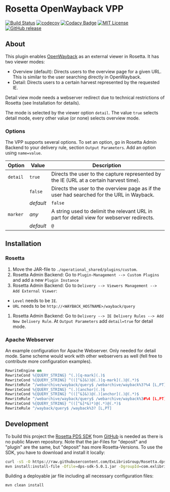 # Rosetta OpenWayback VPP
[![Build Status](https://travis-ci.org/dbmdz/rosetta-openwayback-vpp.svg?branch=master)](https://travis-ci.org/dbmdz/rosetta-openwayback-vpp)
[![codecov](https://codecov.io/gh/dbmdz/rosetta-openwayback-vpp/branch/master/graph/badge.svg)](https://codecov.io/gh/dbmdz/rosetta-openwayback-vpp)
[![Codacy Badge](https://api.codacy.com/project/badge/Grade/8dcb657dd6eb4f239f4d861706ed40df)](https://www.codacy.com/app/marcus_2/rosetta-openwayback-vpp?utm_source=github.com&amp;utm_medium=referral&amp;utm_content=dbmdz/rosetta-openwayback-vpp&amp;utm_campaign=Badge_Grade)
[![MIT License](https://img.shields.io/badge/license-MIT-blue.svg)](LICENSE.md)
[![GitHub release](https://img.shields.io/github/release/dbmdz/rosetta-openwayback-vpp.svg?maxAge=2592000)](https://github.com/dbmdz/rosetta-openwayback-vpp/releases)

## About

This plugin enables [OpenWayback](http://www.netpreserve.org/openwayback) as an external viewer in Rosetta. It has two viewer modes:

  - Overview (default): Directs users to the overview page for a given URL. This is similar to the user searching directly in OpenWayback.
  - Detail: Directs users to a certain harvest represented by the requested IE.

Detail view mode needs a webserver redirect due to technical restrictions of Rosetta (see Installation for details).

The mode is selected by the viewer option `detail`. The value `true` selects detail mode, every other value (or none) selects overview mode.

### Options

The VPP supports several options. To set an option, go in Rosetta Admin Backend to your delivery rule, section `Output Parameters`. Add an option using `name=value`.

| Option   | Value     | Description |
| -------- | --------- | ----------- |
| `detail` | `true`    | Directs the user to the capture represented by the IE (URL at a certain harvest time). |
|          | `false`   | Directs the user to the overview page as if the user had searched for the URL in Wayback. |
|          | *default* | `false` |
| `marker` | *any*     | A string used to delimit the relevant URL in part for detail view for webserver redirects. |
|          | *default* | `@` |


## Installation

### Rosetta

1. Move the JAR-file to `./operational_shared/plugins/custom`.
1. Rosetta Admin Backend: Go to `Plugin-Management --> Custom Plugins` and add a new `Plugin Instance`
1. Rosetta Admin Backend: Go to `Delivery --> Viewers Management --> Add External Viewer`:
  - `Level` needs to be `IE`.
  - `URL` needs to be `http://<WAYBACK_HOSTNAME>/wayback/query`
1. Rosetta Admin Backend: Go to `Delivery --> IE Delivery Rules --> Add New Delivery Rule`. At `Output Parameters` add `detail=true` for detail mode.

### Apache Webserver

An example configuration for Apache Webserver. Only needed for detail mode. Same scheme would work with other webservers as well (fell free to contribute more configuration examples).

```apache
RewriteEngine on
RewriteCond %{QUERY_STRING} ^(.)[q-mark](.)$
RewriteCond %{QUERY_STRING} ^(([^&]&))@(.)[q-mark](.)@(.*)$
RewriteRule ^/webarchive/wayback/query$ /webarchive/wayback%3?%4 [L,PT]
RewriteCond %{QUERY_STRING} ^(.)[anchor](.)$
RewriteCond %{QUERY_STRING} ^(([^&]&))@(.)[anchor](.)@(.*)$
RewriteRule ^/webarchive/wayback/query$ /webarchive/wayback%3#%4 [L,PT]
RewriteCond %{QUERY_STRING} ^(([^&]*&)*)@(.*)@(.*)$
RewriteRule ^/wayback/query$ /wayback%3? [L,PT]
```

## Development

To build this project the [Rosetta PDS SDK](https://developers.exlibrisgroup.com/rosetta/sdk) from [GitHub](https://github.com/ExLibrisGroup/Rosetta.dps-sdk-projects/tree/master/current/dps-sdk-plugins/lib) is needed as there is no public Maven repository. Note that the jar-Files for "deposit" and "plugin" are the same, but "deposit" has more Rosetta-Versions. To use the SDK, you have to download and install it locally:

```bash
curl -sS -O https://raw.githubusercontent.com/ExLibrisGroup/Rosetta.dps-sdk-projects/master/5.0.1/dps-sdk-deposit/lib/dps-sdk-5.0.1.jar
mvn install:install-file -Dfile=dps-sdk-5.0.1.jar -DgroupId=com.exlibris.dps -DartifactId=dps-sdk -Dversion=5.0.1 -Dpackaging=jar
```

Building a deployable jar file including all necessary configuration files:

    mvn clean install
